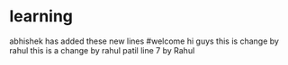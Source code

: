 # learning
abhishek has added these new lines
#welcome
hi guys
this is change by rahul
this is a change by rahul patil
line 7 by Rahul
